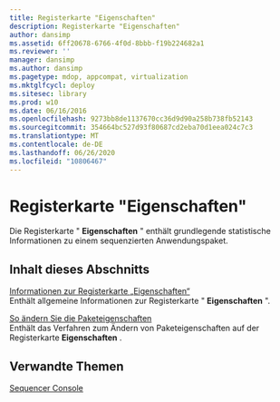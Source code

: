 ```yaml
---
title: Registerkarte "Eigenschaften"
description: Registerkarte "Eigenschaften"
author: dansimp
ms.assetid: 6ff20678-6766-4f0d-8bbb-f19b224682a1
ms.reviewer: ''
manager: dansimp
ms.author: dansimp
ms.pagetype: mdop, appcompat, virtualization
ms.mktglfcycl: deploy
ms.sitesec: library
ms.prod: w10
ms.date: 06/16/2016
ms.openlocfilehash: 9273bb8de1137670cc36d9d90a258b738fb52143
ms.sourcegitcommit: 354664bc527d93f80687cd2eba70d1eea024c7c3
ms.translationtype: MT
ms.contentlocale: de-DE
ms.lasthandoff: 06/26/2020
ms.locfileid: "10806467"
---
```

# Registerkarte "Eigenschaften"


Die Registerkarte " **Eigenschaften** " enthält grundlegende statistische Informationen zu einem sequenzierten Anwendungspaket.

## Inhalt dieses Abschnitts


<a href="" id="about-the-properties-tab"></a>[Informationen zur Registerkarte „Eigenschaften“](about-the-properties-tab.md)  
Enthält allgemeine Informationen zur Registerkarte " **Eigenschaften** ".

<a href="" id="how-to-change-package-properties"></a>[So ändern Sie die Paketeigenschaften](how-to-change-package-properties.md)  
Enthält das Verfahren zum Ändern von Paketeigenschaften auf der Registerkarte **Eigenschaften** .

## Verwandte Themen


[Sequencer Console](sequencer-console.md)

 

 





